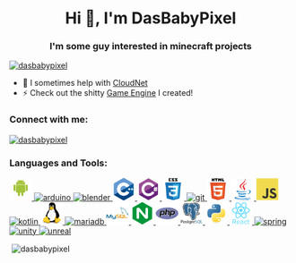 <h1 align="center">Hi 👋, I'm DasBabyPixel</h1>
<h3 align="center">I'm some guy interested in minecraft projects</h3>

<p  align="left"> <a  href="https://github.com/ryo-ma/github-profile-trophy"><img  src="https://github-profile-trophy.vercel.app/?username=dasbabypixel"  alt="dasbabypixel" /></a> </p>

- 👯 I sometimes help with [CloudNet](https://github.com/CloudNetService/CloudNet)
- ⚡ Check out the shitty [Game Engine](https://github.com/DasBabyPixel/GameLauncher.git) I created!

<h3 align="left">Connect with me:</h3>
<p align="left">
<a  href="https://discord.gg/dasbabypixel" target="blank"><img  align="center"  src="https://raw.githubusercontent.com/rahuldkjain/github-profile-readme-generator/master/src/images/icons/Social/discord.svg"  alt="dasbabypixel" height="30" width="40" /></a>
</p>

<h3 align="left">Languages and Tools:</h3>
<p  align="left">         <a href="https://developer.android.com" target="\_blank"  rel="noreferrer">           <img  src="https://raw.githubusercontent.com/devicons/devicon/master/icons/android/android-original-wordmark.svg"  alt="android" width="40" height="40"/>         </a>                   <a href="https://www.arduino.cc/" target="\_blank"  rel="noreferrer">           <img  src="https://cdn.worldvectorlogo.com/logos/arduino-1.svg" alt="arduino"  width="40" height="40"/>         </a>                   <a href="https://www.blender.org/" target="\_blank"  rel="noreferrer">           <img  src="https://download.blender.org/branding/community/blender\_community\_badge\_white.svg"  alt="blender" width="40" height="40"/>         </a>                   <a href="https://www.w3schools.com/cpp/" target="\_blank"  rel="noreferrer">           <img  src="https://raw.githubusercontent.com/devicons/devicon/master/icons/cplusplus/cplusplus-original.svg"  alt="cplusplus" width="40" height="40"/>         </a>                   <a href="https://www.w3schools.com/cs/" target="\_blank"  rel="noreferrer">           <img  src="https://raw.githubusercontent.com/devicons/devicon/master/icons/csharp/csharp-original.svg"  alt="csharp" width="40" height="40"/>         </a>                   <a href="https://www.w3schools.com/css/" target="\_blank"  rel="noreferrer">           <img  src="https://raw.githubusercontent.com/devicons/devicon/master/icons/css3/css3-original-wordmark.svg"  alt="css3" width="40" height="40"/>         </a>                   <a href="https://git-scm.com/" target="\_blank"  rel="noreferrer">           <img  src="https://www.vectorlogo.zone/logos/git-scm/git-scm-icon.svg"  alt="git" width="40" height="40"/>         </a>                   <a href="https://www.w3.org/html/" target="\_blank"  rel="noreferrer">           <img  src="https://raw.githubusercontent.com/devicons/devicon/master/icons/html5/html5-original-wordmark.svg"  alt="html5" width="40" height="40"/>         </a>                   <a href="https://www.java.com" target="\_blank"  rel="noreferrer">           <img  src="https://raw.githubusercontent.com/devicons/devicon/master/icons/java/java-original.svg"  alt="java" width="40" height="40"/>         </a>                   <a  href="https://developer.mozilla.org/en-US/docs/Web/JavaScript"  target="\_blank" rel="noreferrer">           <img  src="https://raw.githubusercontent.com/devicons/devicon/master/icons/javascript/javascript-original.svg"  alt="javascript" width="40" height="40"/>         </a>                   <a href="https://kotlinlang.org" target="\_blank"  rel="noreferrer">           <img  src="https://www.vectorlogo.zone/logos/kotlinlang/kotlinlang-icon.svg"  alt="kotlin" width="40" height="40"/>         </a>                   <a href="https://www.linux.org/" target="\_blank"  rel="noreferrer">           <img  src="https://raw.githubusercontent.com/devicons/devicon/master/icons/linux/linux-original.svg"  alt="linux" width="40" height="40"/>         </a>                   <a href="https://mariadb.org/" target="\_blank"  rel="noreferrer">           <img  src="https://www.vectorlogo.zone/logos/mariadb/mariadb-icon.svg"  alt="mariadb" width="40" height="40"/>         </a>                   <a href="https://www.mysql.com/" target="\_blank"  rel="noreferrer">           <img  src="https://raw.githubusercontent.com/devicons/devicon/master/icons/mysql/mysql-original-wordmark.svg"  alt="mysql" width="40" height="40"/>         </a>                   <a href="https://www.nginx.com" target="\_blank"  rel="noreferrer">           <img  src="https://raw.githubusercontent.com/devicons/devicon/master/icons/nginx/nginx-original.svg"  alt="nginx" width="40" height="40"/>         </a>                   <a href="https://www.php.net" target="\_blank"  rel="noreferrer">           <img  src="https://raw.githubusercontent.com/devicons/devicon/master/icons/php/php-original.svg"  alt="php" width="40" height="40"/>         </a>                   <a href="https://www.postgresql.org" target="\_blank"  rel="noreferrer">           <img  src="https://raw.githubusercontent.com/devicons/devicon/master/icons/postgresql/postgresql-original-wordmark.svg"  alt="postgresql" width="40" height="40"/>         </a>                   <a href="https://www.python.org" target="\_blank"  rel="noreferrer">           <img  src="https://raw.githubusercontent.com/devicons/devicon/master/icons/python/python-original.svg"  alt="python" width="40" height="40"/>         </a>                   <a href="https://reactjs.org/" target="\_blank"  rel="noreferrer">           <img  src="https://raw.githubusercontent.com/devicons/devicon/master/icons/react/react-original-wordmark.svg"  alt="react" width="40" height="40"/>         </a>                   <a href="https://spring.io/" target="\_blank"  rel="noreferrer">           <img  src="https://www.vectorlogo.zone/logos/springio/springio-icon.svg"  alt="spring" width="40" height="40"/>         </a>                   <a href="https://unity.com/" target="\_blank"  rel="noreferrer">           <img  src="https://www.vectorlogo.zone/logos/unity3d/unity3d-icon.svg"  alt="unity" width="40" height="40"/>         </a>                   <a href="https://unrealengine.com/" target="\_blank"  rel="noreferrer">           <img  src="https://raw.githubusercontent.com/kenangundogan/fontisto/036b7eca71aab1bef8e6a0518f7329f13ed62f6b/icons/svg/brand/unreal-engine.svg"  alt="unreal" width="40" height="40"/>         </a>         </p>

<p> <img  align="center"  src="https://github-readme-stats.vercel.app/api?username=dasbabypixel&show\_icons=true&locale=en"  alt="dasbabypixel" /></p>
